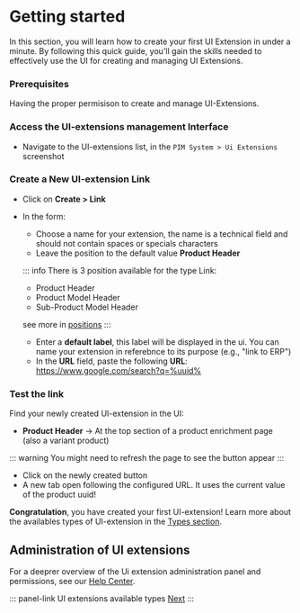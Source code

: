 # Getting started
In this section, you will learn how to create your first UI Extension in under a minute. By following this quick guide, you'll gain the skills needed to effectively use the UI for creating and managing UI Extensions.

### Prerequisites
Having the proper permisison to create and manage UI-Extensions.

### Access the UI-extensions management Interface

- Navigate to the UI-extensions list, in the `PIM System > Ui Extensions`
screenshot

### Create a New UI-extension Link

- Click on **Create > Link**
- In the form:
    - Choose a name for your extension, the name is a technical field and should not contain spaces or specials characters
    - Leave the position to the default value **Product Header**

    ::: info
    There is 3 position available for the type Link:

    - Product Header
    - Product Model Header
    - Sub-Product Model Header

    see more in [positions](/extensions/positions.html)
    :::

    - Enter a **default label**, this label will be displayed in the ui. You can name your extension in referebnce to its purpose (e.g., "link to ERP")
    - In the **URL** field, paste the following **URL**: https://www.google.com/search?q=%uuid%

### Test the link

Find your newly created UI-extension in the UI:
- **Product Header** → At the top section of a product enrichment page (also a variant product)

::: warning
You might need to refresh the page to see the button appear
:::    

- Click on the newly created button
- A new tab open following the configured URL. It uses the current value of the product uuid!

**Congratulation**, you have created your first UI-extension!
Learn more about the availables types of UI-extension in the [Types section](/extensions/types.html).

## Administration of UI extensions
For a deeprer overview of the Ui extension administration panel and permissions, see our [Help Center](https://help.akeneo.com/extensions/ui-extentions).

::: panel-link UI extensions available types [Next](/extensions/types-overview.html)
:::
